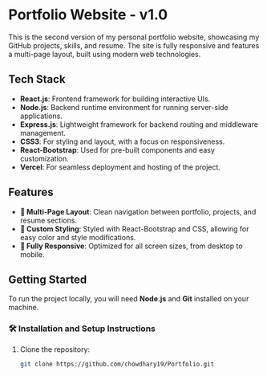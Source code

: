 # Portfolio Website - v1.0

This is the second version of my personal portfolio website, showcasing my GitHub projects, skills, and resume. The site is fully responsive and features a multi-page layout, built using modern web technologies.

## Tech Stack

- **React.js**: Frontend framework for building interactive UIs.
- **Node.js**: Backend runtime environment for running server-side applications.
- **Express.js**: Lightweight framework for backend routing and middleware management.
- **CSS3**: For styling and layout, with a focus on responsiveness.
- **React-Bootstrap**: Used for pre-built components and easy customization.
- **Vercel**: For seamless deployment and hosting of the project.

## Features

- **📖 Multi-Page Layout**: Clean navigation between portfolio, projects, and resume sections.
- **🎨 Custom Styling**: Styled with React-Bootstrap and CSS, allowing for easy color and style modifications.
- **📱 Fully Responsive**: Optimized for all screen sizes, from desktop to mobile.

## Getting Started

To run the project locally, you will need **Node.js** and **Git** installed on your machine.

### 🛠 Installation and Setup Instructions

1. Clone the repository:

   ```bash
   git clone https://github.com/chowdhary19/Portfolio.git
